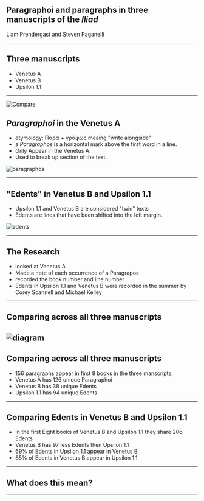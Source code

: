 ## Paragraphoi and paragraphs in three manuscripts of the *Iliad*

Liam Prendergast and Steven Paganelli

---

## Three manuscripts

- Venetus A 
- Venetus B 
- Upsilon 1.1

---

![Compare](https://raw.githubusercontent.com/cjschu17/hcil-21/master/combine_images%202.jpg)

## *Paragraphoi* in the Venetus A

- etymology: Παρα + γράφως meaing "write alongside"
- a *Paragraphos* is a horizontal mark above the first word in a line.
- Only Appear in the Venetus A.
- Used to break up section of the text.

![paragraphos](https://raw.githubusercontent.com/cjschu17/hcil-21/master/parag.jpg)

---

## "Edents" in Venetus B and Upsilon 1.1

- Upsilon 1.1 and Venetus B are considered "twin" texts
- Edents are lines that have been shifted into the left margin.

![edents](https://raw.githubusercontent.com/cjschu17/hcil-21/master/edents.jpg)

---

## The Research

- looked at Venetus A 
- Made a note of each occurrence of a Paragrapos
- recorded the book number and line number
- Edents in Upsilon 1.1 and Venetus B were recorded in the summer by Corey Scannell and Michael Kelley 

---

## Comparing across all three manuscripts

![diagram](https://raw.githubusercontent.com/cjschu17/hcil-21/master/Diagram%204.0.png)
---

## Comparing across all three manuscripts

- 156 paragraphs appear in first 8 books in the three manscripts.
- Venetus A has 126 unique Paragraphoi
- Venetus B has 38 unique Edents
- Upsilon 1.1 has 94 unique Edents

---

## Comparing Edents in Venetus B and Upsilon 1.1

- In the first Eight books of Venetus B and Upsilon 1.1 they share 206 Edents
- Venetus B has 97 less Edents then Upsilon 1.1
- 69% of Edents in Upsilon 1.1 appear in Venetus B
- 85% of Edents in Venetus B appear in Upsilon 1.1

---

## What does this mean? 
 

---
